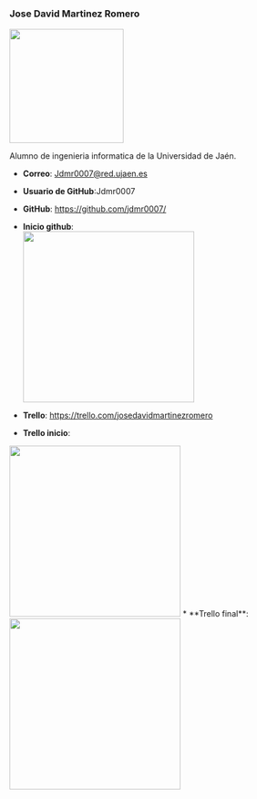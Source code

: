 #
### Jose David Martinez Romero 
<img src='/dagil-2022-2023-practica-1-jdmr0007-main/jdmr.png' width='200px'>

Alumno de ingenieria informatica de la Universidad de Jaén.
* **Correo**: Jdmr0007@red.ujaen.es
* **Usuario de GitHub**:Jdmr0007
* **GitHub**: https://github.com/jdmr0007/
* **Inicio github**:<br>
  <img src='/dagil-2022-2023-practica-1-jdmr0007-main/github.png' width='300px'>
* **Trello**: https://trello.com/josedavidmartinezromero

* **Trello inicio**:<br>
<img src='/dagil-2022-2023-practica-1-jdmr0007-main/trello_principio.png' width='300px'> 
* **Trello final**:<br>
    <img src='/dagil-2022-2023-practica-1-jdmr0007-main/trello_final.png' width='300px'> 

